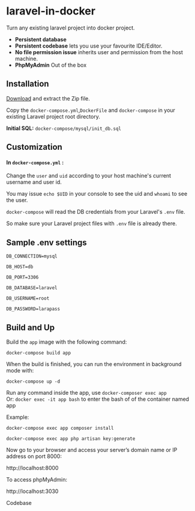 # laravel-in-docker
Turn any existing laravel project into docker project.

- **Persistent database** 
- **Persistent codebase** lets you use your favourite IDE/Editor.
- **No file permission issue** inherits user and permission from the host machine.
- **PhpMyAdmin** Out of the box

## Installation
[Download](https://github.com/nahidacm/laravel-in-docker/archive/main.zip) and extract the Zip file. 

Copy the `docker-compose.yml`,`DockerFile` and `docker-compose` in your existing Laravel project root directory.

**Initial SQL:**  `docker-compose/mysql/init_db.sql`

## Customization

#### In `docker-compose.yml` :

Change the `user` and `uid` according to your host machine's current username and user id.

You may issue `echo $UID` in your console to see the uid and `whoami` to see the user.

`docker-compose` will read the DB credentials from your Laravel's `.env` file. 

So make sure your Laravel project files with `.env` file is already there.

## Sample .env settings

`DB_CONNECTION=mysql`

`DB_HOST=db`

`DB_PORT=3306`

`DB_DATABASE=laravel`

`DB_USERNAME=root`

`DB_PASSWORD=larapass`


## Build and Up
Build the `app` image with the following command:

`docker-compose build app`

When the build is finished, you can run the environment in background mode with:

`docker-compose up -d`

Run any command inside the app, use `docker-composer exec app`  
Or: `docker exec -it app bash` to enter the bash of of the container named app 

Example: 

`docker-compose exec app composer install`

`docker-compose exec app php artisan key:generate`

Now go to your browser and access your server’s domain name or IP address on port 8000:

http://localhost:8000

To access phpMyAdmin:

http://localhost:3030

Codebase 
